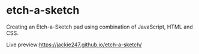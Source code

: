 # etch-a-sketch

Creating an Etch-a-Sketch pad using combination of JavaScript, HTML and CSS. 

Live preview:https://jackie247.github.io/etch-a-sketch/

